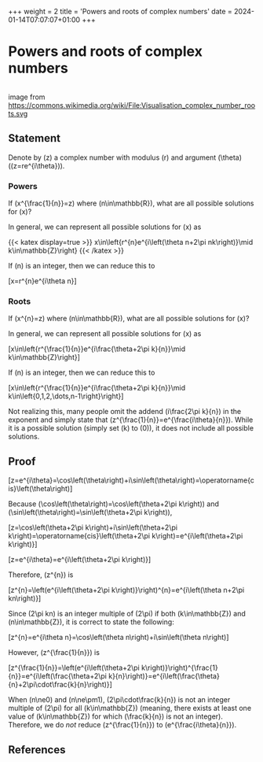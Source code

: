 +++
weight = 2
title = 'Powers and roots of complex numbers'
date = 2024-01-14T07:07:07+01:00
+++

# Powers and roots of complex numbers

<p align="center"><img alt="" src="/airspace/img/Visualisation_complex_number_roots.svg" /></p>

image from https://commons.wikimedia.org/wiki/File:Visualisation_complex_number_roots.svg

## Statement

Denote by \(z\) a complex number with modulus \(r\) and argument \(\theta\) (\(z=re^{i\theta}\)).

### Powers

If \(x^{\frac{1}{n}}=z\) where \(n\in\mathbb{R}\), what are all possible solutions for \(x\)?

In general, we can represent all possible solutions for \(x\) as

{{< katex display=true >}}
x\in\left\{r^{n}e^{i\left(\theta n+2\pi nk\right)}\mid k\in\mathbb{Z}\right\}
{{< /katex >}}

If \(n\) is an integer, then we can reduce this to

\[x=r^{n}e^{i\theta n}\]

### Roots

If \(x^{n}=z\) where \(n\in\mathbb{R}\), what are all possible solutions for \(x\)?

In general, we can represent all possible solutions for \(x\) as

\[x\in\left\{r^{\frac{1}{n}}e^{i\frac{\theta+2\pi k}{n}}\mid k\in\mathbb{Z}\right\}\]

If \(n\) is an integer, then we can reduce this to

\[x\in\left\{r^{\frac{1}{n}}e^{i\frac{\theta+2\pi k}{n}}\mid k\in\left\{0,1,2,\dots,n-1\right\}\right\}\]

Not realizing this, many people omit the addend \(i\frac{2\pi k}{n}\) in the exponent and simply state that \(z^{\frac{1}{n}}=e^{\frac{i\theta}{n}}\). While it is a possible solution (simply set \(k\) to \(0\)), it does not include all possible solutions.

## Proof

\[z=e^{i\theta}=\cos\left(\theta\right)+i\sin\left(\theta\right)=\operatorname{cis}\left(\theta\right)\]

Because \(\cos\left(\theta\right)=\cos\left(\theta+2\pi k\right)\) and \(\sin\left(\theta\right)=\sin\left(\theta+2\pi k\right)\),

\[z=\cos\left(\theta+2\pi k\right)+i\sin\left(\theta+2\pi k\right)=\operatorname{cis}\left(\theta+2\pi k\right)=e^{i\left(\theta+2\pi k\right)}\]

\[z=e^{i\theta}=e^{i\left(\theta+2\pi k\right)}\]

Therefore, \(z^{n}\) is

\[z^{n}=\left(e^{i\left(\theta+2\pi k\right)}\right)^{n}=e^{i\left(\theta n+2\pi kn\right)}\]

Since \(2\pi kn\) is an integer multiple of \(2\pi\) if both \(k\in\mathbb{Z}\) and \(n\in\mathbb{Z}\), it is correct to state the following:

\[z^{n}=e^{i\theta n}=\cos\left(\theta n\right)+i\sin\left(\theta n\right)\]

However, \(z^{\frac{1}{n}}\) is

\[z^{\frac{1}{n}}=\left(e^{i\left(\theta+2\pi k\right)}\right)^{\frac{1}{n}}=e^{i\left(\frac{\theta+2\pi k}{n}\right)}=e^{i\left(\frac{\theta}{n}+2\pi\cdot\frac{k}{n}\right)}\]

When \(n\ne0\) and \(n\ne\pm1\), \(2\pi\cdot\frac{k}{n}\) is not an integer multiple of \(2\pi\) for all \(k\in\mathbb{Z}\) (meaning, there exists at least one value of \(k\in\mathbb{Z}\) for which \(\frac{k}{n}\) is not an integer). Therefore, we do *not* reduce \(z^{\frac{1}{n}}\) to \(e^{\frac{i\theta}{n}}\).

## References